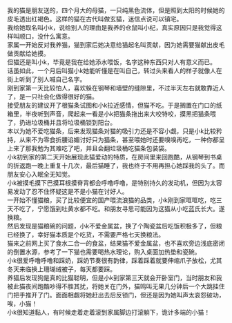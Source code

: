<div class="circle-black">
我的猫是朋友送的，四个月大的母猫，一只纯黑色流体，但是照到太阳的时候她的皮毛透出红褐色。这样的猫在古代叫做玄猫，迷信点说可以镇宅。
</div>
<div class="circle-black">
我给她取名叫小k，说给别人的理由是我养的仓鼠叫小纪，真实原因只是我觉得这样叫顺口，没什么寓意。
</div>
<div class="circle-black">
家属一开始反对我养猫，猫到家后她决意给猫起名叫贡献，因为她需要猫献出皮毛做贡献给她摸。
</div>
<div class="circle-black">
但猫还是叫小k，毕竟是我在给她添水喂饭，名字这种东西只对人有意义而已。
</div>
<div class="circle-black">
话虽如此，一个月后叫猫小k她能听懂是在叫自己，转过头来看人的样子就像人在街上听到了别人喊自己名字。
</div>
<div class="circle-black">
刚到家第一天比较怕人，喜欢躲在钢琴和墙壁的缝隙里，不过半天左右就敢靠近人了，是一只社会化做得很好的猫。
</div>
<div class="circle-black">
接受朋友的建议开了根猫条试图和小k拉近感情，但猫不吃。于是搁置在门口的纸箱里，半夜听到声音，爬起来一看是小k把猫条拖出来大咬特咬，摸黑把猫条喂了，扔进垃圾桶并且将垃圾桶锁到阳台。
</div>
<div class="circle-black">
本以为她不爱吃猫条，后来发现猫条对猫的吸引力还是不容小觑，只是小k比较矜持，从来不为零食折腰谄媚讨好只为猫条，甚至喂她时还要嗅嗅再吃，一种你都呈上来了那我勉为其难吃了吧，并且会翻垃圾桶吃猫条包装袋。
</div>
<div class="circle-black">
小k初到家的第二天开始展现此猫爱动的特质，在房间里来回跑酷，从钢琴到书桌的折返跑一晚上重复十几次，最后猫睡了，我也终于不用再担心她踩我的头了。而朋友安心入眠全无知觉。
</div>
<div class="circle-black">
小k被摸毛摸下巴摸耳根摸脊背都会呼噜呼噜，是特别持久的发动机，但因为太容易发动了忍不住怀疑这是不是小猫在讨好人。
</div>
<div class="circle-black">
一开始不懂猫粮，买了比较便宜的国产喂流浪猫的品类，小k刚到家哐哐吃，吃三天不吃了，宁愿饿到吐黄水都不吃。和朋友寻思可能因为这猫从小吃蓝氏长大。遂换粮。
</div>
<div class="circle-black">
然后发现是猫粮碗的问题，小k不爱金属盆，换了个陶瓷盆后吃饭积极多了，但粮已经换了，幸好猫本质是个吃货，不需要严格七天换粮法。
</div>
<div class="circle-black">
猫来之前网上买了食水二合一的食盆，结果猫不爱金属盆，也不喜欢旁边浅底密闭的倒置水源，参考了一下猫也需要喝热水理论，购入桌面加热垫和瓷碗。
</div>
<div class="circle-black">
小k很爱呼噜呼噜和踩奶，踩奶节奏很有韵律，踩着踩着就要伸缩爪子放松，尤其冬天来临换上珊瑚绒被子，每天都要踩。
</div>
<div class="circle-black">
养猫后发现狗是真的比猫聪明，但是小k到家第三天就会开卧室门，当时朋友和我被此猫夜间跑酷吵得不胜其扰，将她关在门外，猫鸣叫无果几分钟后一个大跳挂住门把手推开了门。面面相觑将她赶出去后反锁门，但还是因为她叫声太哀怨破功，唉，小猫！
</div>
<div class="circle-black">
小k很知道黏人，有时候走着走着滚到家属脚边打滚躺下，诡计多端的小猫！
</div>